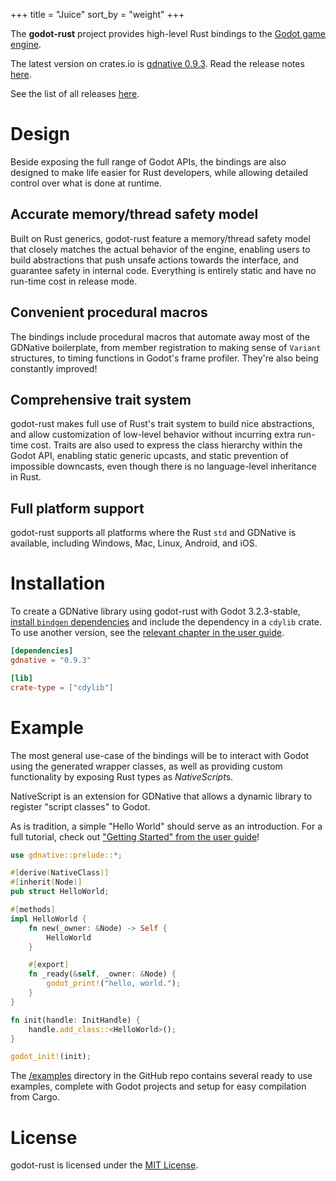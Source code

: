 +++
title = "Juice"
sort_by = "weight"
+++

The **godot-rust** project provides high-level Rust bindings to the [Godot game engine](http://godotengine.org/).

The latest version on crates.io is [gdnative 0.9.3](https://crates.io/crates/gdnative). Read the release notes [here](@/release-notes/0-9-3.md).

See the list of all releases [here](@/releases.md).

# Design

Beside exposing the full range of Godot APIs, the bindings are also designed to make life easier for Rust developers, while allowing detailed control over what is done at runtime.

## Accurate memory/thread safety model

Built on Rust generics, godot-rust feature a memory/thread safety model that closely matches the actual behavior of the engine, enabling users to build abstractions that push unsafe actions towards the interface, and guarantee safety in internal code. Everything is entirely static and have no run-time cost in release mode.

## Convenient procedural macros

The bindings include procedural macros that automate away most of the GDNative boilerplate, from member registration to making sense of `Variant` structures, to timing functions in Godot's frame profiler. They're also being constantly improved!

## Comprehensive trait system

godot-rust makes full use of Rust's trait system to build nice abstractions, and allow customization of low-level behavior without incurring extra run-time cost. Traits are also used to express the class hierarchy within the Godot API, enabling static generic upcasts, and static prevention of impossible downcasts, even though there is no language-level inheritance in Rust.

## Full platform support

godot-rust supports all platforms where the Rust `std` and GDNative is available, including Windows, Mac, Linux, Android, and iOS.

# Installation

To create a GDNative library using godot-rust with Godot 3.2.3-stable, [install `bindgen` dependencies](https://rust-lang.github.io/rust-bindgen/requirements.html) and include the dependency in a `cdylib` crate. To use another version, see the [relevant chapter in the user guide](https://godot-rust.github.io/book/advanced-guides/custom-godot.html).

```toml
[dependencies]
gdnative = "0.9.3"

[lib]
crate-type = ["cdylib"]
```

# Example

The most general use-case of the bindings will be to interact with Godot using the generated wrapper classes, as well as providing custom functionality by exposing Rust types as *NativeScript*s.

NativeScript is an extension for GDNative that allows a dynamic library to register "script classes" to Godot.

As is tradition, a simple "Hello World" should serve as an introduction. For a full tutorial, check out ["Getting Started" from the user guide](https://godot-rust.github.io/book/getting-started.html)!

```rust
use gdnative::prelude::*;

#[derive(NativeClass)]
#[inherit(Node)]
pub struct HelloWorld;

#[methods]
impl HelloWorld {
    fn new(_owner: &Node) -> Self {
        HelloWorld
    }

    #[export]
    fn _ready(&self, _owner: &Node) {
        godot_print!("hello, world.");
    }
}

fn init(handle: InitHandle) {
    handle.add_class::<HelloWorld>();
}

godot_init!(init);
```

The [/examples](https://github.com/godot-rust/godot-rust/tree/master/examples) directory in the GitHub repo contains several ready to use examples, complete with Godot projects and setup for easy compilation from Cargo.

# License

godot-rust is licensed under the [MIT License](https://github.com/godot-rust/godot-rust/tree/master/LICENSE.md).